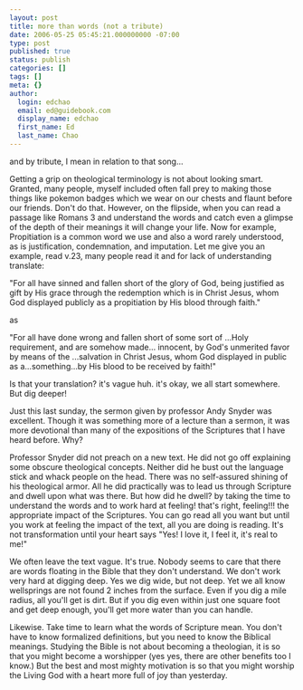 ```yaml
---
layout: post
title: more than words (not a tribute)
date: 2006-05-25 05:45:21.000000000 -07:00
type: post
published: true
status: publish
categories: []
tags: []
meta: {}
author:
  login: edchao
  email: ed@guidebook.com
  display_name: edchao
  first_name: Ed
  last_name: Chao
---
```

<p>and by tribute, I mean in relation to that song...</p>
<p>Getting a grip on theological terminology is not about looking smart.  Granted, many people, myself included often fall prey to making those things like pokemon badges which we wear on our chests and flaunt before our friends.  Don't do that. However, on the flipside, when you can read a passage like Romans 3 and understand the words and catch even a glimpse of the depth of their meanings it will change your life.  Now for example, Propitiation is a common word we use and also a word rarely understood, as is justification, condemnation, and imputation.  Let me give you an example,  read v.23, many people read it and for lack of understanding translate:</p>
<p> "For all have sinned and fallen short of the glory of God, being justified as gift by His grace through the redemption which is in Christ Jesus, whom God displayed publicly as a propitiation by His blood through faith."</p>
<p>as</p>
<p>"For all have done wrong and fallen short of some sort of ...Holy requirement, and are somehow made... innocent, by God's unmerited favor by means of the ...salvation in Christ Jesus, whom God displayed in public as a...something...by His blood to be received by faith!"</p>
<p>Is that your translation? it's vague huh. it's okay, we all start somewhere. But dig deeper!</p>
<p>Just this last sunday, the sermon given by professor Andy Snyder was excellent.  Though it was something more of a lecture than a sermon, it was more devotional than many of the expositions of the Scriptures that I have heard before.  Why?</p>
<p>Professor Snyder did not preach on a new text.  He did not go off explaining some obscure theological concepts.  Neither did he bust out the language stick and whack people on the head.  There was no self-assured shining of his theological armor.  All he did practically was to lead us through Scripture and dwell upon what was there.  But how did he dwell? by taking the time to understand the words and to work hard at feeling! that's right, feeling!!! the appropriate impact of the Scriptures.  You can go read all you want but until you work at feeling the impact of the text, all you are doing is reading.  It's not transformation until your heart says "Yes! I love it, I feel it, it's real to me!"</p>
<p>We often leave the text vague. It's true.  Nobody seems to care that there are words floating in the Bible that they don't understand.  We don't work very hard at digging deep.  Yes we dig wide, but not deep. Yet we all know wellsprings are not found 2 inches from the surface.  Even if you dig a mile radius, all you'll get is dirt.  But if you dig even within just one square foot and get deep enough, you'll get more water than you can handle.  </p>
<p>Likewise.  Take time to learn what the words of Scripture mean.  You don't have to know formalized definitions, but you need to know the Biblical meanings.  Studying the Bible is not about becoming a theologian, it is so that you might become a worshipper (yes yes, there are other benefits too I know.)  But the best and most mighty motivation is so that you might worship the Living God with a heart more full of joy than yesterday.</p>
